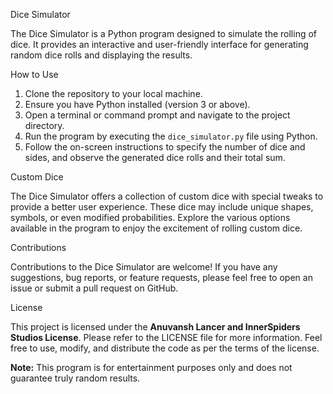 Dice Simulator

The Dice Simulator is a Python program designed to simulate the rolling of dice. It provides an interactive and user-friendly interface for generating random dice rolls and displaying the results.

How to Use

1. Clone the repository to your local machine.
2. Ensure you have Python installed (version 3 or above).
3. Open a terminal or command prompt and navigate to the project directory.
4. Run the program by executing the `dice_simulator.py` file using Python.
5. Follow the on-screen instructions to specify the number of dice and sides, and observe the generated dice rolls and their total sum.

Custom Dice

The Dice Simulator offers a collection of custom dice with special tweaks to provide a better user experience. These dice may include unique shapes, symbols, or even modified probabilities. Explore the various options available in the program to enjoy the excitement of rolling custom dice.

Contributions

Contributions to the Dice Simulator are welcome! If you have any suggestions, bug reports, or feature requests, please feel free to open an issue or submit a pull request on GitHub.

License

This project is licensed under the **Anuvansh Lancer and InnerSpiders Studios License**. Please refer to the LICENSE file for more information. Feel free to use, modify, and distribute the code as per the terms of the license.

**Note:** This program is for entertainment purposes only and does not guarantee truly random results.
